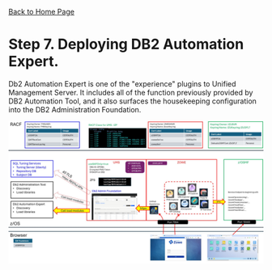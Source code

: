 [Back to Home Page](https://github.com/zeditor01/zowe_db2_tools/tree/main)

# Step 7. Deploying DB2 Automation Expert.

Db2 Automation Expert is one of the "experience" plugins to Unified Management Server. It includes all of the function previously provided by DB2 Automation Tool, and it also surfaces the housekeeping configuration into the DB2 Administration Foundation.


![stage3a](/images/zowe_auto.jpg)
